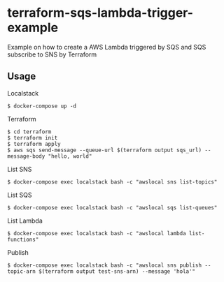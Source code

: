 # terraform-sqs-lambda-trigger-example

Example on how to create a AWS Lambda triggered by SQS and SQS subscribe to SNS by Terraform


## Usage

Localstack

```
$ docker-compose up -d
```

Terraform

```
$ cd terraform
$ terraform init
$ terraform apply
$ aws sqs send-message --queue-url $(terraform output sqs_url) --message-body "hello, world"
```

List SNS

```
$ docker-compose exec localstack bash -c "awslocal sns list-topics"
```

List SQS

```
$ docker-compose exec localstack bash -c "awslocal sqs list-queues"
```

List Lambda

```
$ docker-compose exec localstack bash -c "awslocal lambda list-functions"
```

Publish 

```
$ docker-compose exec localstack bash -c "awslocal sns publish --topic-arn $(terraform output test-sns-arn) --message 'hola'"
```
